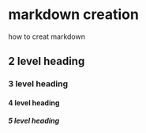 # markdown creation
how to creat markdown

## 2 level heading
### 3 level heading
#### 4 level heading
##### 5 level heading
